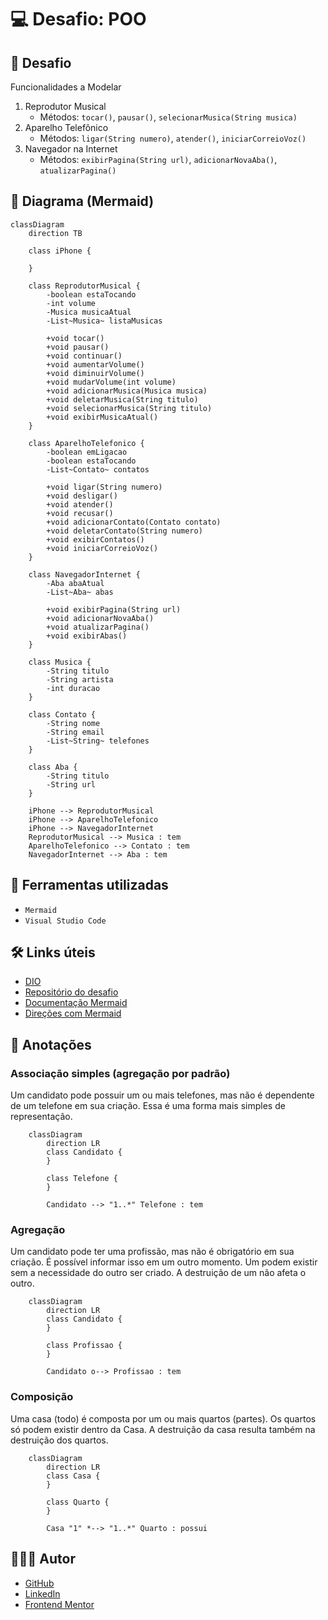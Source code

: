 # 💻 Desafio: POO

## 🎯 Desafio

Funcionalidades a Modelar

1. Reprodutor Musical
    - Métodos: `tocar()`, `pausar()`, `selecionarMusica(String musica)`
2. Aparelho Telefônico
    - Métodos: `ligar(String numero)`, `atender()`, `iniciarCorreioVoz()`
3. Navegador na Internet
    - Métodos: `exibirPagina(String url)`, `adicionarNovaAba()`, `atualizarPagina()`

## 📌 Diagrama (Mermaid)

```mermaid
classDiagram
    direction TB

    class iPhone {

    }

    class ReprodutorMusical {
        -boolean estaTocando
        -int volume
        -Musica musicaAtual
        -List~Musica~ listaMusicas

        +void tocar()
        +void pausar()
        +void continuar()
        +void aumentarVolume()
        +void diminuirVolume()
        +void mudarVolume(int volume)
        +void adicionarMusica(Musica musica)
        +void deletarMusica(String titulo)
        +void selecionarMusica(String titulo)
        +void exibirMusicaAtual()
    }

    class AparelhoTelefonico {
        -boolean emLigacao
        -boolean estaTocando
        -List~Contato~ contatos

        +void ligar(String numero)
        +void desligar()
        +void atender()
        +void recusar()
        +void adicionarContato(Contato contato)
        +void deletarContato(String numero)
        +void exibirContatos()
        +void iniciarCorreioVoz()
    }

    class NavegadorInternet {
        -Aba abaAtual
        -List~Aba~ abas

        +void exibirPagina(String url)
        +void adicionarNovaAba()
        +void atualizarPagina()
        +void exibirAbas()
    }

    class Musica {
        -String titulo
        -String artista
        -int duracao
    }

    class Contato {
        -String nome
        -String email
        -List~String~ telefones
    }

    class Aba {
        -String titulo
        -String url
    }

    iPhone --> ReprodutorMusical
    iPhone --> AparelhoTelefonico
    iPhone --> NavegadorInternet
    ReprodutorMusical --> Musica : tem
    AparelhoTelefonico --> Contato : tem
    NavegadorInternet --> Aba : tem
```

## 🧱 Ferramentas utilizadas

- `Mermaid`
- `Visual Studio Code`

## 🛠️ Links úteis

- [DIO](https://www.dio.me/)
- [Repositório do desafio](https://github.com/digitalinnovationone/trilha-java-basico/tree/main/desafios/poo)
- [Documentação Mermaid](https://mermaid.js.org/syntax/classDiagram.html)
- [Direções com Mermaid](https://jojozhuang.github.io/tutorial/mermaid-cheat-sheet/)

## 📓 Anotações

### Associação simples (agregação por padrão)

Um candidato pode possuir um ou mais telefones, mas não é dependente de um telefone em sua criação. Essa é uma forma mais simples de representação.

```mermaid
    classDiagram
        direction LR
        class Candidato {
        }

        class Telefone {
        }

        Candidato --> "1..*" Telefone : tem
```

### Agregação

Um candidato pode ter uma profissão, mas não é obrigatório em sua criação. É possível informar isso em um outro momento. Um podem existir sem a necessidade do outro ser criado. A destruição de um não afeta o outro.

```mermaid
    classDiagram
        direction LR
        class Candidato {
        }

        class Profissao {
        }

        Candidato o--> Profissao : tem
```

### Composição

Uma casa (todo) é composta por um ou mais quartos (partes). Os quartos só podem existir dentro da Casa. A destruição da casa resulta também na destruição dos quartos.

```mermaid
    classDiagram
        direction LR
        class Casa {
        }

        class Quarto {
        }

        Casa "1" *--> "1..*" Quarto : possui
```

## 🧑🏻‍💻 Autor

- [GitHub](https://github.com/GracilianoOG)
- [LinkedIn](https://www.linkedin.com/in/gabrielgmbarros)
- [Frontend Mentor](https://www.frontendmentor.io/profile/GracilianoOG)